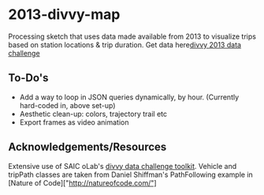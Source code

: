 2013-divvy-map
==============

Processing sketch that uses data made available from 2013 to visualize trips based on station locations &amp; trip duration. Get data here[divvy 2013 data challenge]("https://divvybikes.com/datachallenge")

To-Do's
-------

- Add a way to loop in JSON queries dynamically, by hour. (Currently hard-coded in, above set-up)
- Aesthetic clean-up: colors, trajectory trail etc
- Export frames as video animation

Acknowledgements/Resources
--------------------------

Extensive use of SAIC oLab's [divvy data challenge toolkit]("https://github.com/olab-io/divvy_datachallenge_2013_toolkit").
Vehicle and tripPath classes are taken from Daniel Shiffman's PathFollowing example in [Nature of Code]["http://natureofcode.com/"]

